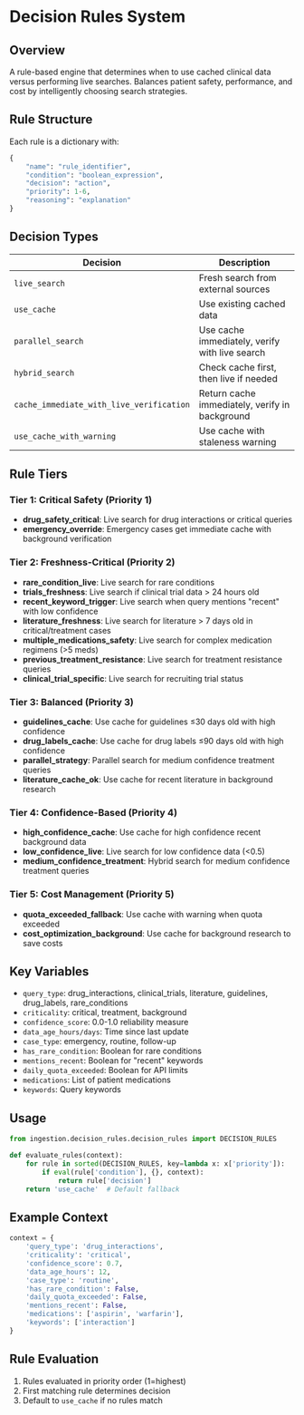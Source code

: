 # Decision Rules System

## Overview

A rule-based engine that determines when to use cached clinical data versus performing live searches. Balances patient safety, performance, and cost by intelligently choosing search strategies.

## Rule Structure

Each rule is a dictionary with:

```python
{
    "name": "rule_identifier",
    "condition": "boolean_expression",
    "decision": "action",
    "priority": 1-6,
    "reasoning": "explanation"
}
```

## Decision Types

| Decision | Description |
|----------|-------------|
| `live_search` | Fresh search from external sources |
| `use_cache` | Use existing cached data |
| `parallel_search` | Use cache immediately, verify with live search |
| `hybrid_search` | Check cache first, then live if needed |
| `cache_immediate_with_live_verification` | Return cache immediately, verify in background |
| `use_cache_with_warning` | Use cache with staleness warning |

## Rule Tiers

### Tier 1: Critical Safety (Priority 1)
- **drug_safety_critical**: Live search for drug interactions or critical queries
- **emergency_override**: Emergency cases get immediate cache with background verification

### Tier 2: Freshness-Critical (Priority 2)
- **rare_condition_live**: Live search for rare conditions
- **trials_freshness**: Live search if clinical trial data > 24 hours old
- **recent_keyword_trigger**: Live search when query mentions "recent" with low confidence
- **literature_freshness**: Live search for literature > 7 days old in critical/treatment cases
- **multiple_medications_safety**: Live search for complex medication regimens (>5 meds)
- **previous_treatment_resistance**: Live search for treatment resistance queries
- **clinical_trial_specific**: Live search for recruiting trial status

### Tier 3: Balanced (Priority 3)
- **guidelines_cache**: Use cache for guidelines ≤30 days old with high confidence
- **drug_labels_cache**: Use cache for drug labels ≤90 days old with high confidence
- **parallel_strategy**: Parallel search for medium confidence treatment queries
- **literature_cache_ok**: Use cache for recent literature in background research

### Tier 4: Confidence-Based (Priority 4)
- **high_confidence_cache**: Use cache for high confidence recent background data
- **low_confidence_live**: Live search for low confidence data (<0.5)
- **medium_confidence_treatment**: Hybrid search for medium confidence treatment queries

### Tier 5: Cost Management (Priority 5)
- **quota_exceeded_fallback**: Use cache with warning when quota exceeded
- **cost_optimization_background**: Use cache for background research to save costs

## Key Variables

- `query_type`: drug_interactions, clinical_trials, literature, guidelines, drug_labels, rare_conditions
- `criticality`: critical, treatment, background
- `confidence_score`: 0.0-1.0 reliability measure
- `data_age_hours/days`: Time since last update
- `case_type`: emergency, routine, follow-up
- `has_rare_condition`: Boolean for rare conditions
- `mentions_recent`: Boolean for "recent" keywords
- `daily_quota_exceeded`: Boolean for API limits
- `medications`: List of patient medications
- `keywords`: Query keywords

## Usage

```python
from ingestion.decision_rules.decision_rules import DECISION_RULES

def evaluate_rules(context):
    for rule in sorted(DECISION_RULES, key=lambda x: x['priority']):
        if eval(rule['condition'], {}, context):
            return rule['decision']
    return 'use_cache'  # Default fallback
```

## Example Context

```python
context = {
    'query_type': 'drug_interactions',
    'criticality': 'critical',
    'confidence_score': 0.7,
    'data_age_hours': 12,
    'case_type': 'routine',
    'has_rare_condition': False,
    'daily_quota_exceeded': False,
    'mentions_recent': False,
    'medications': ['aspirin', 'warfarin'],
    'keywords': ['interaction']
}
```

## Rule Evaluation

1. Rules evaluated in priority order (1=highest)
2. First matching rule determines decision
3. Default to `use_cache` if no rules match
